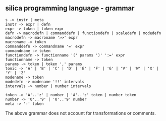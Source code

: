 ## silica programming language - grammar

    s -> instr | meta
    instr -> expr | defn
    expr -> token | token expr
    defn -> macrodefn | commanddefn | functiondefn | scaledefn | modedefn
    macrodefn -> macroname '>>' expr
    macroname -> token
    commanddefn -> commandname '=' expr
    commandname -> token
    functiondefn -> functionname '(' params ')' ':=' expr
    functionname -> token
    params -> token | token ',' params
    tonic -> 'A' | 'B' | 'C' | 'D' | 'E' | 'F' | 'G' | 'V' | 'W' | 'X' | 'Y' | 'Z'
    modename -> token
    modedefn -> modename '!!' intervals
    intervals -> number | number intervals
    
    token -> 'A'..'z' | number | 'A'..'z' token | number token
    number -> '0'..'9' | '0'..'9' number
    meta -> '-' token
    
The above grammar does not account for transformations or comments.
